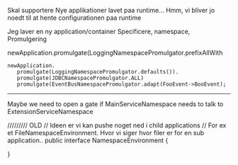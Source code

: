 Skal supportere
  Nye applikationer lavet paa runtime...
  Hmm, vi bliver jo noedt til at hente configurationen paa runtime
  
  
  
  Jeg laver en ny application/container
  Specificere, namespace, Promulgering
  
  newApplication.promulgate(LoggingNamespacePromulgator.prefixAllWith
  
    newApplication.
       promulgate(LoggingNamespacePromulgator.defaults()).
       promulgate(JDBCNamespacePromulgator.ALL)
       promulgate(EventBusNamespacePromulgator.adapt(FooEvent->BooEvent);
       
----
Maybe we need to open a gate if MainServiceNamespace needs to talk to ExtensionServiceNamespace


///////// OLD
// Ideen er vi kan pushe noget ned i child applications
// For ex et FileNamespaceEnvironment. Hvor vi siger hvor filer er for en sub application..
public interface NamespaceEnvironment {

}
